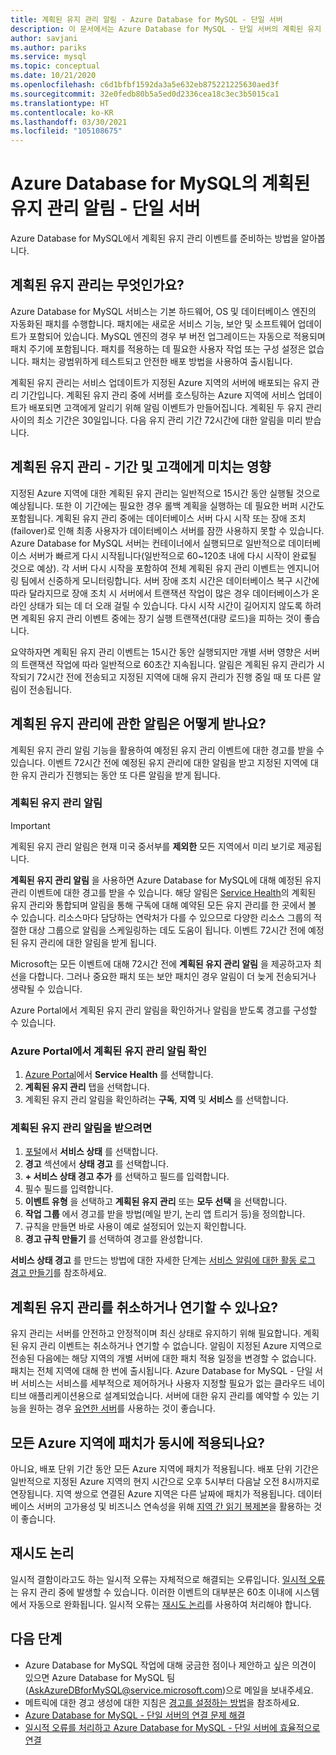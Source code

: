 ```yaml
---
title: 계획된 유지 관리 알림 - Azure Database for MySQL - 단일 서버
description: 이 문서에서는 Azure Database for MySQL - 단일 서버의 계획된 유지 관리 알림 기능에 대해 설명합니다.
author: savjani
ms.author: pariks
ms.service: mysql
ms.topic: conceptual
ms.date: 10/21/2020
ms.openlocfilehash: c6d1bfbf1592da3a5e632eb875221225630aed3f
ms.sourcegitcommit: 32e0fedb80b5a5ed0d2336cea18c3ec3b5015ca1
ms.translationtype: HT
ms.contentlocale: ko-KR
ms.lasthandoff: 03/30/2021
ms.locfileid: "105108675"
---
```

# <a name="planned-maintenance-notification-in-azure-database-for-mysql---single-server"></a>Azure Database for MySQL의 계획된 유지 관리 알림 - 단일 서버

Azure Database for MySQL에서 계획된 유지 관리 이벤트를 준비하는 방법을 알아봅니다.

## <a name="what-is-a-planned-maintenance"></a>계획된 유지 관리는 무엇인가요?

Azure Database for MySQL 서비스는 기본 하드웨어, OS 및 데이터베이스 엔진의 자동화된 패치를 수행합니다. 패치에는 새로운 서비스 기능, 보안 및 소프트웨어 업데이트가 포함되어 있습니다. MySQL 엔진의 경우 부 버전 업그레이드는 자동으로 적용되며 패치 주기에 포함됩니다. 패치를 적용하는 데 필요한 사용자 작업 또는 구성 설정은 없습니다. 패치는 광범위하게 테스트되고 안전한 배포 방법을 사용하여 출시됩니다.

계획된 유지 관리는 서비스 업데이트가 지정된 Azure 지역의 서버에 배포되는 유지 관리 기간입니다. 계획된 유지 관리 중에 서버를 호스팅하는 Azure 지역에 서비스 업데이트가 배포되면 고객에게 알리기 위해 알림 이벤트가 만들어집니다. 계획된 두 유지 관리 사이의 최소 기간은 30일입니다. 다음 유지 관리 기간 72시간에 대한 알림을 미리 받습니다.

## <a name="planned-maintenance---duration-and-customer-impact"></a>계획된 유지 관리 - 기간 및 고객에게 미치는 영향

지정된 Azure 지역에 대한 계획된 유지 관리는 일반적으로 15시간 동안 실행될 것으로 예상됩니다. 또한 이 기간에는 필요한 경우 롤백 계획을 실행하는 데 필요한 버퍼 시간도 포함됩니다. 계획된 유지 관리 중에는 데이터베이스 서버 다시 시작 또는 장애 조치(failover)로 인해 최종 사용자가 데이터베이스 서버를 잠깐 사용하지 못할 수 있습니다. Azure Database for MySQL 서버는 컨테이너에서 실행되므로 일반적으로 데이터베이스 서버가 빠르게 다시 시작됩니다(일반적으로 60~120초 내에 다시 시작이 완료될 것으로 예상). 각 서버 다시 시작을 포함하여 전체 계획된 유지 관리 이벤트는 엔지니어링 팀에서 신중하게 모니터링합니다. 서버 장애 조치 시간은 데이터베이스 복구 시간에 따라 달라지므로 장애 조치 시 서버에서 트랜잭션 작업이 많은 경우 데이터베이스가 온라인 상태가 되는 데 더 오래 걸릴 수 있습니다. 다시 시작 시간이 길어지지 않도록 하려면 계획된 유지 관리 이벤트 중에는 장기 실행 트랜잭션(대량 로드)을 피하는 것이 좋습니다.

요약하자면 계획된 유지 관리 이벤트는 15시간 동안 실행되지만 개별 서버 영향은 서버의 트랜잭션 작업에 따라 일반적으로 60초간 지속됩니다. 알림은 계획된 유지 관리가 시작되기 72시간 전에 전송되고 지정된 지역에 대해 유지 관리가 진행 중일 때 또 다른 알림이 전송됩니다.

## <a name="how-can-i-get-notified-of-planned-maintenance"></a>계획된 유지 관리에 관한 알림은 어떻게 받나요?

계획된 유지 관리 알림 기능을 활용하여 예정된 유지 관리 이벤트에 대한 경고를 받을 수 있습니다. 이벤트 72시간 전에 예정된 유지 관리에 대한 알림을 받고 지정된 지역에 대한 유지 관리가 진행되는 동안 또 다른 알림을 받게 됩니다.

### <a name="planned-maintenance-notification"></a>계획된 유지 관리 알림

> [!IMPORTANT]
> 계획된 유지 관리 알림은 현재 미국 중서부를 **제외한** 모든 지역에서 미리 보기로 제공됩니다.

**계획된 유지 관리 알림** 을 사용하면 Azure Database for MySQL에 대해 예정된 유지 관리 이벤트에 대한 경고를 받을 수 있습니다. 해당 알림은 [Service Health](../service-health/overview.md)의 계획된 유지 관리와 통합되며 알림을 통해 구독에 대해 예약된 모든 유지 관리를 한 곳에서 볼 수 있습니다. 리소스마다 담당하는 연락처가 다를 수 있으므로 다양한 리소스 그룹의 적절한 대상 그룹으로 알림을 스케일링하는 데도 도움이 됩니다. 이벤트 72시간 전에 예정된 유지 관리에 대한 알림을 받게 됩니다.

Microsoft는 모든 이벤트에 대해 72시간 전에 **계획된 유지 관리 알림** 을 제공하고자 최선을 다합니다. 그러나 중요한 패치 또는 보안 패치인 경우 알림이 더 늦게 전송되거나 생략될 수 있습니다.

Azure Portal에서 계획된 유지 관리 알림을 확인하거나 알림을 받도록 경고를 구성할 수 있습니다. 

### <a name="check-planned-maintenance-notification-from-azure-portal"></a>Azure Portal에서 계획된 유지 관리 알림 확인

1. [Azure Portal](https://portal.azure.com)에서 **Service Health** 를 선택합니다.
2. **계획된 유지 관리** 탭을 선택합니다.
3. 계획된 유지 관리 알림을 확인하려는 **구독**, **지역** 및 **서비스** 를 선택합니다. 
   
### <a name="to-receive-planned-maintenance-notification"></a>계획된 유지 관리 알림을 받으려면

1. [포털](https://portal.azure.com)에서 **서비스 상태** 를 선택합니다.
2. **경고** 섹션에서 **상태 경고** 를 선택합니다.
3. **+ 서비스 상태 경고 추가** 를 선택하고 필드를 입력합니다.
4. 필수 필드를 입력합니다. 
5. **이벤트 유형** 을 선택하고 **계획된 유지 관리** 또는 **모두 선택** 을 선택합니다.
6. **작업 그룹** 에서 경고를 받을 방법(메일 받기, 논리 앱 트리거 등)을 정의합니다.  
7. 규칙을 만들면 바로 사용이 예로 설정되어 있는지 확인합니다.
8. **경고 규칙 만들기** 를 선택하여 경고를 완성합니다.

**서비스 상태 경고** 를 만드는 방법에 대한 자세한 단계는 [서비스 알림에 대한 활동 로그 경고 만들기](../service-health/alerts-activity-log-service-notifications-portal.md)를 참조하세요.

## <a name="can-i-cancel-or-postpone-planned-maintenance"></a>계획된 유지 관리를 취소하거나 연기할 수 있나요?

유지 관리는 서버를 안전하고 안정적이며 최신 상태로 유지하기 위해 필요합니다. 계획된 유지 관리 이벤트는 취소하거나 연기할 수 없습니다. 알림이 지정된 Azure 지역으로 전송된 다음에는 해당 지역의 개별 서버에 대한 패치 적용 일정을 변경할 수 없습니다. 패치는 전체 지역에 대해 한 번에 출시됩니다. Azure Database for MySQL - 단일 서버 서비스는 서비스를 세부적으로 제어하거나 사용자 지정할 필요가 없는 클라우드 네이티브 애플리케이션용으로 설계되었습니다. 서버에 대한 유지 관리를 예약할 수 있는 기능을 원하는 경우 [유연한 서버](./flexible-server/overview.md)를 사용하는 것이 좋습니다.

## <a name="are-all-the-azure-regions-patched-at-the-same-time"></a>모든 Azure 지역에 패치가 동시에 적용되나요?

아니요, 배포 단위 기간 동안 모든 Azure 지역에 패치가 적용됩니다. 배포 단위 기간은 일반적으로 지정된 Azure 지역의 현지 시간으로 오후 5시부터 다음날 오전 8시까지로 연장됩니다. 지역 쌍으로 연결된 Azure 지역은 다른 날짜에 패치가 적용됩니다. 데이터베이스 서버의 고가용성 및 비즈니스 연속성을 위해 [지역 간 읽기 복제본](./concepts-read-replicas.md#cross-region-replication)을 활용하는 것이 좋습니다.

## <a name="retry-logic"></a>재시도 논리

일시적 결함이라고도 하는 일시적 오류는 자체적으로 해결되는 오류입니다. [일시적 오류](./concepts-connectivity.md#transient-errors)는 유지 관리 중에 발생할 수 있습니다. 이러한 이벤트의 대부분은 60초 이내에 시스템에서 자동으로 완화됩니다. 일시적 오류는 [재시도 논리](./concepts-connectivity.md#handling-transient-errors)를 사용하여 처리해야 합니다.


## <a name="next-steps"></a>다음 단계

- Azure Database for MySQL 작업에 대해 궁금한 점이나 제안하고 싶은 의견이 있으면 Azure Database for MySQL 팀(AskAzureDBforMySQL@service.microsoft.com)으로 메일을 보내주세요.
- 메트릭에 대한 경고 생성에 대한 지침은 [경고를 설정하는 방법](howto-alert-on-metric.md)을 참조하세요.
- [Azure Database for MySQL - 단일 서버의 연결 문제 해결](howto-troubleshoot-common-connection-issues.md)
- [일시적 오류를 처리하고 Azure Database for MySQL - 단일 서버에 효율적으로 연결](concepts-connectivity.md)
